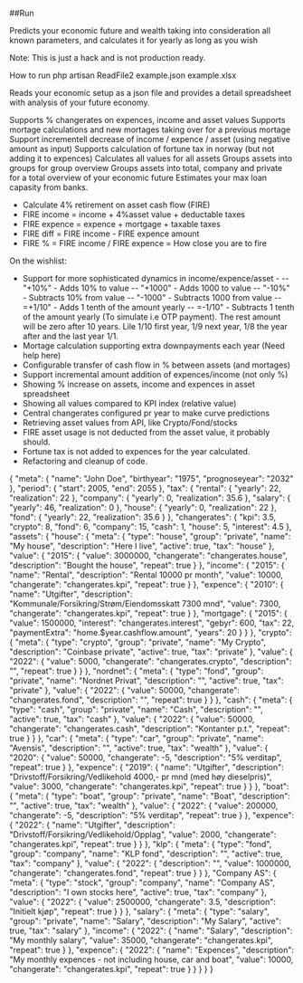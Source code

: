 ##Run

Predicts your economic future and wealth taking into consideration all known parameters, and calculates it for yearly as long as you wish

Note: This is just a hack and is not production ready.

How to run
php artisan ReadFile2 example.json example.xlsx

Reads your economic setup as a json file and provides a detail spreadsheet with analysis of your future economy.

Supports % changerates on expences, income and asset values
Supports mortage calculations and new mortages taking over for a previous mortage
Support incrementell decrease of income / expence / asset (using negative amount as input)
Supports calculation of fortune tax in norway (but not adding it to expences)
Calculates all values for all assets
Groups assets into groups for group overview
Groups assets into total, company and private for a total overview of your economic future
Estimates your max loan capasity from banks.
- Calculate 4% retirement on asset cash flow (FIRE)
- FIRE income = income + 4%asset value + deductable taxes
- FIRE expence = expence + mortgage + taxable taxes
- FIRE diff = FIRE income - FIRE expence amount
- FIRE % = FIRE income / FIRE expence = How close you are to fire

On the wishlist:
- Support for more sophisticated dynamics in income/expence/asset - 
-- "+10%" - Adds 10% to value
-- "+1000" - Adds 1000 to value
-- "-10%" - Subtracts 10% from value
-- "-1000" - Subtracts 1000 from value
-- =+1/10" - Adds 1 tenth of the amount yearly
-- =-1/10" - Subtracts 1 tenth of the amount yearly (To simulate i.e OTP payment). The rest amount will be zero after 10 years. Lile 1/10 first year, 1/9 next year, 1/8 the year after and the last year 1/1.
- Mortage calculation supporting extra downpayments each year (Need help here)
- Configurable transfer of cash flow in % between assets (and mortages)
- Support incremental amount addition of expences/income (not only %)
- Showing % increase on assets, income and expences in asset spreadsheet
- Showing all values compared to KPI index (relative value)
- Central changerates configured pr year to make curve predictions
- Retrieving asset values from API, like Crypto/Fond/stocks
- FIRE asset usage is not deducted from the asset value, it probably should.
- Fortune tax is not added to expences for the year calculated.
- Refactoring and cleanup of code.

{
"meta": {
"name": "John Doe",
"birthyear": "1975",
"prognoseyear": "2032"
},
"period": {
"start": 2005,
"end": 2055
},
"tax": {
"rental": {
"yearly": 22,
"realization": 22
},
"company": {
"yearly": 0,
"realization": 35.6
},
"salary": {
"yearly": 46,
"realization": 0
},
"house": {
"yearly": 0,
"realization": 22
},
"fond": {
"yearly": 22,
"realization": 35.6
}
},
"changerates": {
"kpi": 3.5,
"crypto": 8,
"fond": 6,
"company": 15,
"cash": 1,
"house": 5,
"interest": 4.5
},
"assets": {
"house": {
"meta": {
"type": "house",
"group": "private",
"name": "My house",
"description": "Here I live",
"active": true,
"tax": "house"
},
"value": {
"2015": {
"value": 3000000,
"changerate": "changerates.house",
"description": "Bought the house",
"repeat": true
}
},
"income": {
"2015": {
"name": "Rental",
"description": "Rental 10000 pr month",
"value": 10000,
"changerate": "changerates.kpi",
"repeat": true
}
},
"expence": {
"2010": {
"name": "Utgifter",
"description": "Kommunale/Forsikring/Strøm/Eiendomsskatt 7300 mnd",
"value": 7300,
"changerate": "changerates.kpi",
"repeat": true
}
},
"mortgage": {
"2015": {
"value": 1500000,
"interest": "changerates.interest",
"gebyr": 600,
"tax": 22,
"paymentExtra": "home.$year.cashflow.amount",
"years": 20
}
}
},
"crypto": {
"meta": {
"type": "crypto",
"group": "private",
"name": "My Crypto",
"description": "Coinbase private",
"active": true,
"tax": "private"
},
"value": {
"2022": {
"value": 5000,
"changerate": "changerates.crypto",
"description": "",
"repeat": true
}
}
},
"nordnet": {
"meta": {
"type": "fond",
"group": "private",
"name": "Nordnet Privat",
"description": "",
"active": true,
"tax": "private"
},
"value": {
"2022": {
"value": 50000,
"changerate": "changerates.fond",
"description": "",
"repeat": true
}
}
},
"cash": {
"meta": {
"type": "cash",
"group": "private",
"name": "Cash",
"description": "",
"active": true,
"tax": "cash"
},
"value": {
"2022": {
"value": 50000,
"changerate": "changerates.cash",
"description": "Kontanter p.t.",
"repeat": true
}
}
},
"car": {
"meta": {
"type": "car",
"group": "private",
"name": "Avensis",
"description": "",
"active": true,
"tax": "wealth"
},
"value": {
"2020": {
"value": 50000,
"changerate": -5,
"description": "5% verditap",
"repeat": true
}
},
"expence": {
"2019": {
"name": "Utgifter",
"description": "Drivstoff/Forsikring/Vedlikehold 4000,- pr mnd (med høy dieselpris)",
"value": 3000,
"changerate": "changerates.kpi",
"repeat": true
}
}
},
"boat": {
"meta": {
"type": "boat",
"group": "private",
"name": "Boat",
"description": "",
"active": true,
"tax": "wealth"
},
"value": {
"2022": {
"value": 200000,
"changerate": -5,
"description": "5% verditap",
"repeat": true
}
},
"expence": {
"2022": {
"name": "Utgifter",
"description": "Drivstoff/Forsikring/Vedlikehold/Opplag",
"value": 2000,
"changerate": "changerates.kpi",
"repeat": true
}
}
},
"klp": {
"meta": {
"type": "fond",
"group": "company",
"name": "KLP fond",
"description": "",
"active": true,
"tax": "company"
},
"value": {
"2022": {
"description": "",
"value": 1000000,
"changerate": "changerates.fond",
"repeat": true
}
}
},
"Company AS": {
"meta": {
"type": "stock",
"group": "company",
"name": "Company AS",
"description": "I own stocks here",
"active": true,
"tax": "company"
},
"value": {
"2022": {
"value": 2500000,
"changerate": 3.5,
"description": "Initielt kjøp",
"repeat": true
}
}
},
"salary": {
"meta": {
"type": "salary",
"group": "private",
"name": "Salary",
"description": "My Salary",
"active": true,
"tax": "salary"
},
"income": {
"2022": {
"name": "Salary",
"description": "My monthly salary",
"value": 35000,
"changerate": "changerates.kpi",
"repeat": true
}
},
"expence": {
"2022": {
"name": "Expences",
"description": "My monthly expences - not including house, car and boat",
"value": 10000,
"changerate": "changerates.kpi",
"repeat": true
}
}
}
}
}
